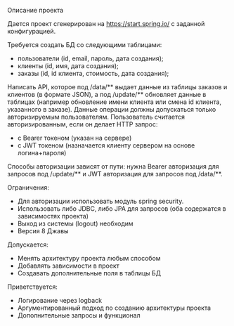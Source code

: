 Описание проекта

Дается проект сгенерирован на https://start.spring.io/ с заданной конфигурацией.

Требуется создать БД со следующими таблицами: 

- пользователи (id, email, пароль, дата создания);
- клиенты (id, имя, дата создания);
- заказы (id, id клиента, стоимость, дата создания);

Написать API, которое под /data/** выдает данные из таблицы заказов и клиентов (в формате JSON), а под /update/** обновляет данные в таблицах (например обновление имени клиента или смена id клиента, указанного в заказе).  Данные операции должны допускаться только авторизируемым пользователям. Пользователь считается авторизированным, если он делает HTTP запрос:

- с Bearer токеном (указан на сервере)
- с JWT токеном (назначается клиенту сервером на основе логина+пароля)

Способы авторизации зависят от пути: нужна Bearer авторизация для запросов под /update/** и JWT авторизация для запросов под /data/**.

Ограничения:
- Для авторизации использовать модуль spring security.
- Использовать либо JDBC, либо JPA для запросов (оба содержатся в зависимостях проекта)
- Выход из системы (logout) необходим
- Версия 8 Джавы

Допускается:
- Менять архитектуру проекта любым способом
- Добавлять зависимости в проект
- Создавать дополнительные поля в таблицы БД

Приветствуется:
- Логирование через logback
- Аргументированный подход по созданию архитектуры проекта
- Дополнительные запросы и функционал

